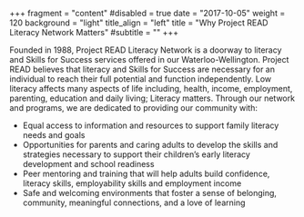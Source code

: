 +++
fragment = "content"
#disabled = true
date = "2017-10-05"
weight = 120
background = "light"
title_align = "left"
title = "Why Project READ Literacy Network Matters"
#subtitle = ""
+++

<!--more-->

Founded in 1988, Project READ Literacy Network is a doorway to literacy and Skills for Success services offered in our Waterloo-Wellington. Project READ believes that literacy and Skills for Success are necessary for an individual to reach their full potential and function independently. Low literacy affects many aspects of life including, health, income, employment, parenting, education and daily living; Literacy matters. Through our network and programs, we are dedicated to providing our community with:
- Equal access to information and resources to support family literacy needs and goals
- Opportunities for parents and caring adults to develop the skills and strategies necessary to support their children’s early literacy development and school readiness
- Peer mentoring and training that will help adults build confidence, literacy skills, employability skills and employment income
- Safe and welcoming environments that foster a sense of belonging, community, meaningful connections, and a love of learning



